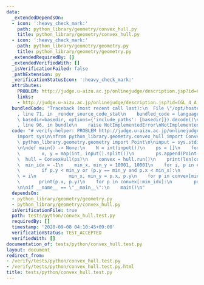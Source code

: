 ```yaml
---
data:
  _extendedDependsOn:
  - icon: ':heavy_check_mark:'
    path: python_library/geometry/convex_hull.py
    title: python_library/geometry/convex_hull.py
  - icon: ':heavy_check_mark:'
    path: python_library/geometry/geometry.py
    title: python_library/geometry/geometry.py
  _extendedRequiredBy: []
  _extendedVerifiedWith: []
  _isVerificationFailed: false
  _pathExtension: py
  _verificationStatusIcon: ':heavy_check_mark:'
  attributes:
    PROBLEM: http://judge.u-aizu.ac.jp/onlinejudge/description.jsp?id=CGL_4_A
    links:
    - http://judge.u-aizu.ac.jp/onlinejudge/description.jsp?id=CGL_4_A
  bundledCode: "Traceback (most recent call last):\n  File \"/opt/hostedtoolcache/Python/3.9.1/x64/lib/python3.9/site-packages/onlinejudge_verify/documentation/build.py\"\
    , line 71, in _render_source_code_stat\n    bundled_code = language.bundle(stat.path,\
    \ basedir=basedir, options={'include_paths': [basedir]}).decode()\n  File \"/opt/hostedtoolcache/Python/3.9.1/x64/lib/python3.9/site-packages/onlinejudge_verify/languages/python.py\"\
    , line 96, in bundle\n    raise NotImplementedError\nNotImplementedError\n"
  code: "# verify-helper: PROBLEM http://judge.u-aizu.ac.jp/onlinejudge/description.jsp?id=CGL_4_A\n\
    import sys\n\nfrom python_library.geometry.convex_hull import ConvexHull\nfrom\
    \ python_library.geometry.geometry import Point\n\ninput = sys.stdin.buffer.readline\n\
    \n\ndef main() -> None:\n    N = int(input())\n    ps = []\n    for _ in range(N):\n\
    \        x, y = map(int, input().split())\n        ps.append(Point(x, y))\n  \
    \  hull = ConvexHull(ps)\n    convex = hull.run()\n    print(len(convex))\n  \
    \  min_idx = -1\n    min_x, min_y = 10001, 10001\n    for i, p in enumerate(convex):\n\
    \        if p.y < min_y or (p.y == min_y and p.x < min_x):\n            min_idx\
    \ = i\n            min_x, min_y = p.x, p.y\n    for p in convex[min_idx:]:\n \
    \       print(p.x, p.y)\n    for p in convex[:min_idx]:\n        print(p.x, p.y)\n\
    \n\nif __name__ == \"__main__\":\n    main()\n"
  dependsOn:
  - python_library/geometry/geometry.py
  - python_library/geometry/convex_hull.py
  isVerificationFile: true
  path: tests/python/convex_hull.test.py
  requiredBy: []
  timestamp: '2020-09-08 04:10:45+09:00'
  verificationStatus: TEST_ACCEPTED
  verifiedWith: []
documentation_of: tests/python/convex_hull.test.py
layout: document
redirect_from:
- /verify/tests/python/convex_hull.test.py
- /verify/tests/python/convex_hull.test.py.html
title: tests/python/convex_hull.test.py
---
```

